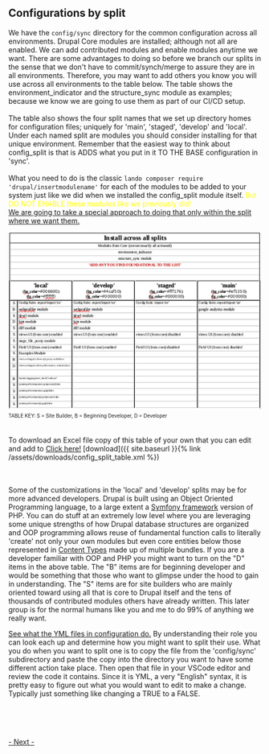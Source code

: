 
## Configurations by split

We have the `config/sync` directory for the common configuration across all environments.  Drupal Core modules are installed; although not all are enabled.  We can add contributed modules and enable modules anytime we want.  There are some advantages to doing so before we branch our splits in the sense that we don't have to commit/synch/merge to assure they are in all environments.  Therefore, you may want to add others you know you will use across all environments to the table below.  The table shows the environment_indicator and the structure_sync module as examples; because we know we are going to use them as part of our CI/CD setup.<br>
<br>
The table also shows the four split names that we set up directory homes for configuration files; uniquely for 'main', 'staged', 'develop' and 'local'.  Under each named split are modules you should consider installing for that unique environment.  Remember that the easiest way to think about config_split is that is ADDS what you put in it TO THE BASE configuration in 'sync'.<br>
<br>
What you need to do is the classic `lando composer require 'drupal/insertmodulename'` for each of the modules to be added to your system just like we did when we installed the config_split module itself.  <font color=yellow>But DO NOT ENABLE these modules like we previously did!</font><br>  [We are going to take a special approach to doing that only within the split where we want them.](../cicd/autoconfig.md#automate-the-automatic)

<img src="../cicd/captures/configtable.png"  width="1000">
<sup><sub>TABLE KEY:  S = Site Builder,  B = Beginning Developer,   D = Developer</sub></sup><br>
<br>

<p>To download an Excel file copy of this table of your own that you can edit and add to  <a href="armtec.services/assets/downloads/config_split_table.xml" download>Click here!</a>
[download]({{ site.baseurl }}{% link /assets/downloads/config_split_table.xml %})

<br>
<br>
<br>

Some of the customizations in the 'local' and 'develop' splits may be for more advanced developers.  Drupal is built using an Object Oriented Programming language, to a large extent a [Symfony framework](https://symfony.com/) version of PHP.  You can do stuff at an extremely low level where you are leveraging some unique strengths of how Drupal database structures are organized and OOP programming allows reuse of fundamental function calls to literally 'create' not only your own modules but even core entities below those represented in [Content Types](http://www.drupal.org/docs/8/modules/allow-a-content-type-only-once-only-one/configuring-content-types) made up of multiple bundles.  If you are a developer familiar with OOP and PHP you might want to turn on the "D" items in the above table.  The "B" items are for beginning developer and would be something that those who want to glimpse under the hood to gain in understanding.  The "S" items are for site builders who are mainly oriented toward using all that is core to Drupal itself and the tens of thousands of contributed modules others have already written.  This later group is for the normal humans like you and me to do 99% of anything we really want.<br>

[See what the YML files in configuration do.](/cicd/configsplit4.html)  By understanding their role you can look each up and determine how you might want to split their use.  What you do when you want to split one is to copy the file from the 'config/sync' subdirectory and paste the copy into the directory you want to have some different action take place.  Then open that file in your VSCode editor and review the code it contains.  Since it is YML, a very "English" syntax, it is pretty easy to figure out what you would want to edit to make a change.  Typically just something like changing a TRUE to a FALSE.

<br>
<br>
<br>

[- Next -](../cicd/envindicator.md)
